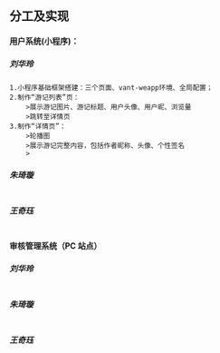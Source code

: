 ## 分工及实现

#### 用户系统(小程序)：

##### 刘华玲

```
1.小程序基础框架搭建：三个页面、vant-weapp环境、全局配置；
2.制作“游记列表”页：
	>展示游记图片、游记标题、用户头像、用户昵、浏览量
	>跳转至详情页
3.制作“详情页”：
	>轮播图
	>展示游记完整内容，包括作者昵称、头像、个性签名
	>

```

##### 朱琦璇

```
```

##### 王奇珏

```
```



#### 审核管理系统（PC 站点）

##### 刘华玲

```

```

##### 朱琦璇

```
```

##### 王奇珏

```
```
